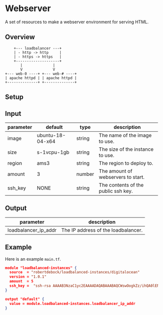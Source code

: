 # Webserver

A set of resources to make a webserver environment for serving HTML.

## Overview

```
    +--- loadbalancer ---+
    | - http -> http     |
    | - https -> https   |
    +--------------------+
       |              |
       V              V
+--- web-0 ----+ +--- web-# ----+
| apache httpd | | apache httpd |
+--------------+ +--------------+
```

## Setup

## Input

| parameter | default          | type   | description                         |
|-----------|------------------|--------|-------------------------------------|
| image     | ubuntu-18-04-x64 | string | The name of the image to use.       |
| size      | s-1vcpu-1gb      | string | The size of the instance to use.    |
| region    | ams3             | string | The region to deploy to.            |
| amount    | 3                | number | The amount of webservers to start.  |
| ssh_key   | NONE             | string | The contents of the public ssh key. |

## Output

| parameter           | description                         |
|---------------------|-------------------------------------|
|loadbalancer_ip_addr | The IP address of the loadbalancer. |

## Example

Here is an example `main.tf`.

```json
module "loadbalanced-instances" {
  source  = "robertdebock/loadbalanced-instances/digitalocean"
  version = "1.0.1"
  amount  = 5
  ssh_key =  "ssh-rsa AAAAB3NzaC1yc2EAAAADAQABAAABAQCWswOogkZz/ihQA0lENCwDwSzmtmBWtFwzIzDlfa+eb4rBt6rZBg7enKeMqYtStI/NDneBwZUFBDIMu5zJTbvg7A60/WDhWXZmU21tZnm8K7KREFYOUndc6h//QHig6IIaIwwBZHF1NgXLtZ0qrUUlNU5JSEhDJsObMlPHtE4vFP8twPnfc7hxAnYma5+knU6qTMCDvhBE5tGJdor4UGeAhu+SwSVDloYtt1vGTmnFn8M/OD/fRMksusPefxyshJ37jpB4jY/Z9vzaNHwcj33prwl1b/xRfxr/+KRJsyq+ZKs9u2TVw9g4p+XLdfDtzZ8thR2P3x3MFrZOdFmCbo/5"
}

output "default" {
  value = module.loadbalanced-instances.loadbalancer_ip_addr
}
```
